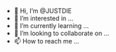 - 👋 Hi, I’m @JUSTDIE
- 👀 I’m interested in ...
- 🌱 I’m currently learning ...
- 💞️ I’m looking to collaborate on ...
- 📫 How to reach me ...

<!---
JUSTDIE/JUSTDIE is a ✨ special ✨ repository because its `README.md` (this file) appears on your GitHub profile.
You can click the Preview link to take a look at your changes.
--->
